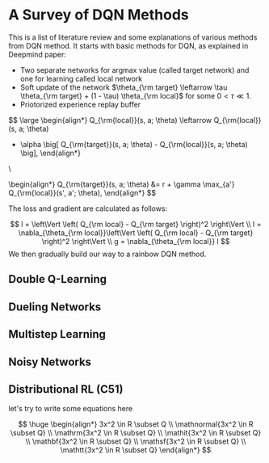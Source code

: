 # A Survey of DQN Methods

This is a list of literature review and some explanations of various methods from DQN method. It starts with basic methods for DQN, as explained in Deepmind paper:
- Two separate networks for argmax value (called target network) and one for learning called local network
- Soft update of the network $\theta_{\rm target} \leftarrow \tau \theta_{\rm target} + (1 - \tau) \theta_{\rm local}$ for some $0 \lt \tau \ll 1$.
- Priotorized experience replay buffer


$$
\large
\begin{align*}
Q_{\rm{local}}(s, a; \theta) \leftarrow Q_{\rm{local}}(s, a; \theta) 
+ \alpha \big[ Q_{\rm{target}}(s, a; \theta) - Q_{\rm{local}}(s, a; \theta) \big],
\end{align*}

\\

\begin{align*}
Q_{\rm{target}}(s, a; \theta) &= r + \gamma \max_{a'} Q_{\rm{local}}(s', a'; \theta),
\end{align*}
$$

The loss and gradient are calculated as follows:


$$
l = \left\Vert \left( Q_{\rm local}  - Q_{\rm target} \right)^2 \right\Vert \\
l = \nabla_{\theta_{\rm local}}\left\Vert \left( Q_{\rm local}  - Q_{\rm target} \right)^2 \right\Vert \\
g = \nabla_{\theta_{\rm local}} l
$$
We then gradually build our way to a rainbow DQN method. 

## Double Q-Learning
## Dueling Networks
## Multistep Learning
## Noisy Networks
## Distributional RL (C51)


let's try to write some equations here

$$
\huge
\begin{align*}
3x^2 \in R \subset Q \\
\mathnormal{3x^2 \in R \subset Q} \\
\mathrm{3x^2 \in R \subset Q} \\
\mathit{3x^2 \in R \subset Q} \\
\mathbf{3x^2 \in R \subset Q} \\
\mathsf{3x^2 \in R \subset Q} \\
\mathtt{3x^2 \in R \subset Q}
\end{align*}
$$
